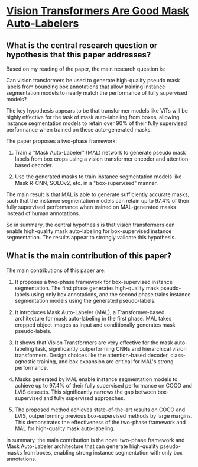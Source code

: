 # [Vision Transformers Are Good Mask Auto-Labelers](https://arxiv.org/abs/2301.03992)

## What is the central research question or hypothesis that this paper addresses?

 Based on my reading of the paper, the main research question is: 

Can vision transformers be used to generate high-quality pseudo mask labels from bounding box annotations that allow training instance segmentation models to nearly match the performance of fully supervised models?

The key hypothesis appears to be that transformer models like ViTs will be highly effective for the task of mask auto-labeling from boxes, allowing instance segmentation models to retain over 90% of their fully supervised performance when trained on these auto-generated masks.

The paper proposes a two-phase framework:

1) Train a "Mask Auto-Labeler" (MAL) network to generate pseudo mask labels from box crops using a vision transformer encoder and attention-based decoder.

2) Use the generated masks to train instance segmentation models like Mask R-CNN, SOLOv2, etc. in a "box-supervised" manner.

The main result is that MAL is able to generate sufficiently accurate masks, such that the instance segmentation models can retain up to 97.4% of their fully supervised performance when trained on MAL-generated masks instead of human annotations.

So in summary, the central hypothesis is that vision transformers can enable high-quality mask auto-labeling for box-supervised instance segmentation. The results appear to strongly validate this hypothesis.


## What is the main contribution of this paper?

 The main contributions of this paper are:

1. It proposes a two-phase framework for box-supervised instance segmentation. The first phase generates high-quality mask pseudo-labels using only box annotations, and the second phase trains instance segmentation models using the generated pseudo-labels.

2. It introduces Mask Auto-Labeler (MAL), a Transformer-based architecture for mask auto-labeling in the first phase. MAL takes cropped object images as input and conditionally generates mask pseudo-labels. 

3. It shows that Vision Transformers are very effective for the mask auto-labeling task, significantly outperforming CNNs and hierarchical vision transformers. Design choices like the attention-based decoder, class-agnostic training, and box expansion are critical for MAL's strong performance.

4. Masks generated by MAL enable instance segmentation models to achieve up to 97.4% of their fully supervised performance on COCO and LVIS datasets. This significantly narrows the gap between box-supervised and fully supervised approaches.

5. The proposed method achieves state-of-the-art results on COCO and LVIS, outperforming previous box-supervised methods by large margins. This demonstrates the effectiveness of the two-phase framework and MAL for high-quality mask auto-labeling.

In summary, the main contribution is the novel two-phase framework and Mask Auto-Labeler architecture that can generate high-quality pseudo-masks from boxes, enabling strong instance segmentation with only box annotations.
